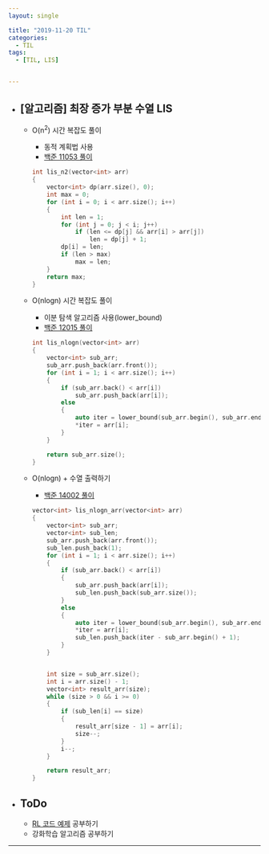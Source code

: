 ```yaml
---
layout: single

title: "2019-11-20 TIL"
categories:
  - TIL
tags:
  - [TIL, LIS]


---
```




- ## [알고리즘] 최장 증가 부분 수열 LIS

  - O(n<sup>2</sup>) 시간 복잡도 풀이
  
    - 동적 계획법 사용
    - [백준 11053 풀이](https://github.com/JangHyeonJun/AlgorithmStudy/blob/master/Algorithms/11053.cpp)
  
    ```c++
    int lis_n2(vector<int> arr)
    {
    	vector<int> dp(arr.size(), 0);
    	int max = 0;
    	for (int i = 0; i < arr.size(); i++)
    	{
    		int len = 1;
    		for (int j = 0; j < i; j++)
    			if (len <= dp[j] && arr[i] > arr[j])
    				len = dp[j] + 1;
    		dp[i] = len;
    		if (len > max)
    			max = len;
    	}
    	return max;
    }
    ```
  
    
  
  - O(nlogn) 시간 복잡도 풀이
  
    - 이분 탐색 알고리즘 사용(lower_bound)
    - [백준 12015 풀이](https://github.com/JangHyeonJun/AlgorithmStudy/blob/master/Algorithms/12015.cpp)
  
    ```c++
    int lis_nlogn(vector<int> arr)
    {
    	vector<int> sub_arr;
    	sub_arr.push_back(arr.front());
    	for (int i = 1; i < arr.size(); i++)
    	{
    		if (sub_arr.back() < arr[i])
    			sub_arr.push_back(arr[i]);
    		else
    		{
    			auto iter = lower_bound(sub_arr.begin(), sub_arr.end(), arr[i]);
    			*iter = arr[i];
    		}
    	}
    
    	return sub_arr.size();
    }
    ```
  
    
  
  - O(nlogn) + 수열 출력하기
  
    - [백준 14002 풀이](https://github.com/JangHyeonJun/AlgorithmStudy/blob/master/Algorithms/14002.cpp)
  
    ```c++
    vector<int> lis_nlogn_arr(vector<int> arr)
    {
    	vector<int> sub_arr;
    	vector<int> sub_len;
    	sub_arr.push_back(arr.front());
    	sub_len.push_back(1);
    	for (int i = 1; i < arr.size(); i++)
    	{
    		if (sub_arr.back() < arr[i])
    		{
    			sub_arr.push_back(arr[i]);
    			sub_len.push_back(sub_arr.size());
    		}
    		else
    		{
    			auto iter = lower_bound(sub_arr.begin(), sub_arr.end(), arr[i]);
    			*iter = arr[i];
    			sub_len.push_back(iter - sub_arr.begin() + 1);
    		}
    	}
    
    
    	int size = sub_arr.size();
    	int i = arr.size() - 1;
    	vector<int> result_arr(size);
    	while (size > 0 && i >= 0)
    	{
    		if (sub_len[i] == size)
    		{
    			result_arr[size - 1] = arr[i];
    			size--;
    		}
    		i--;
    	}
    
    	return result_arr;
    }
    ```
  
    
  
  
  
- ## ToDo

  - [RL 코드 예제](https://github.com/rlcode/reinforcement-learning-kr) 공부하기
  - 강화학습 알고리즘 공부하기

------

